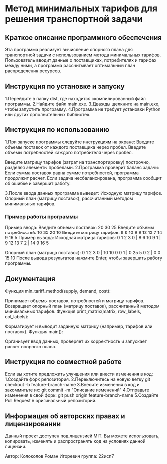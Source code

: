# Метод минимальных тарифов для решения транспортной задачи

## Краткое описание программного обеспечения

Эта программа реализует вычисление опорного плана для транспортной задачи с использованием метода минимальных тарифов. Пользователь вводит данные о поставщиках, потребителях и тарифах между ними, а программа рассчитывает оптимальный план распределения ресурсов.

## Инструкция по установке и запуску
1.Перейдите в папку dist, где находится скомпилированный файл программы.
2.Найдите файл main.exe.
3.Дважды щелкните на main.exe, чтобы запустить программу.
4.Программа не требует установки Python или других дополнительных библиотек.

## Инструкция по использованию

1.При запуске программы следуйте инструкциям на экране:
Введите объемы поставок от каждого поставщика через пробел.
Введите объемы потребностей каждого потребителя через пробел.

Введите матрицу тарифов (затрат на транспортировку) построчно, разделяя элементы пробелами.
2.Программа проверит баланс задачи:
Если сумма поставок равна сумме потребностей, программа продолжит расчет.
Если задача несбалансирована, программа сообщит об ошибке и завершит работу.

3.После ввода данных программа выведет:
Исходную матрицу тарифов.
Опорный план (матрицу поставок), рассчитанный методом минимальных тарифов.

### Пример работы программы

Пример ввода:
Введите объемы поставок: 20 30 25
Введите объемы потребностей: 10 35 20 10
Введите матрицу тарифов:
8 6 10 9
9 12 13 7
14 9 16 5
Пример вывода:
Исходная матрица тарифов:
       0    1    2    3
  0 |   8    6   10    9
  1 |   9   12   13    7
  2 |  14    9   16    5

Опорный план (матрица поставок):
       0    1    2    3
  0 |  10   10    0    0
  1 |   0   25    5    0
  2 |   0    0   15   10
После вывода результатов нажмите Enter, чтобы завершить работу программы.

## Документация

Функция min_tariff_method(supply, demand, cost):

Принимает объемы поставок, потребностей и матрицу тарифов.
Возвращает опорный план (матрицу поставок), рассчитанный методом минимальных тарифов.
Функция print_matrix(matrix, row_labels, col_labels):

Форматирует и выводит заданную матрицу (например, тарифов или поставок).
Функция main():

Организует ввод данных, проверяет их корректность и запускает расчет опорного плана.

## Инструкция по совместной работе

Если вы хотите предложить улучшения или внести изменения в код:
1.Создайте форк репозитория.
2.Переключитесь на новую ветку
git checkout -b feature-branch-name
3.Внесите изменения в код и закоммитьте их:
git commit -m "Описание изменений"
4.Отправьте изменения в свой форк:
git push origin feature-branch-name
5.Создайте Pull Request в оригинальный репозиторий.

## Информация об авторских правах и лицензировании
Данный проект доступен под лицензией MIT. Вы можете использовать, копировать, изменять и распространять код на условиях данной лицензии.

Автор: Колоколов Роман Игоревич группа: 22исп7
